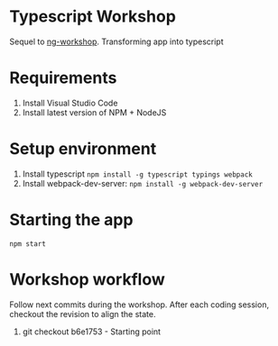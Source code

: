 # Typescript Workshop
Sequel to 	[ng-workshop](https://github.com/jasofalcon/ng-workshop). Transforming app into typescript

# Requirements
1. Install Visual Studio Code
2. Install latest version of NPM + NodeJS

# Setup environment
1. Install typescript
 ``` npm install -g typescript typings webpack ```
2. Install webpack-dev-server:
 ``` npm install -g webpack-dev-server ```
 
 
 
# Starting the app
 ``` npm start ```

# Workshop workflow
Follow next commits during the workshop. After each coding session, checkout the revision to align the state.

1. git checkout b6e1753 - Starting point
